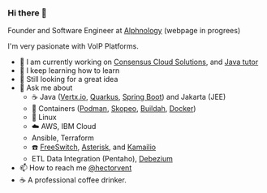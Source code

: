 ### Hi there 👋

Founder and Software Engineer at [Alphnology](https://alphnology.com) (webpage in progrees)

I'm very pasionate with VoIP Platforms.   

- 🔭 I am currently working on [Consensus Cloud Solutions](https://www.consensus.com/), and  [Java tutor](https://www.wyzant.com/Tutors/hectorvent)
- 🌱 I keep learning how to learn
- 👯 Still looking for a great idea
- 💬 Ask me about 
  - :coffee: Java ([Vertx.io](https://vertx.io/), [Quarkus](https://quarkus.io/), [Spring Boot](https://spring.io/projects/spring-boot)) and Jakarta (JEE)
  - :whale2: Containers ([Podman](https://podman.io/), [Skopeo](https://github.com/containers/skopeo), [Buildah](https://buildah.io/), [Docker](https://www.docker.com/)) 
  - :penguin: Linux
  - :cloud: AWS, IBM Cloud
  - Ansible, Terraform
  - :phone: [FreeSwitch](https://freeswitch.org/confluence/display/FREESWITCH/Community), [Asterisk](https://www.asterisk.org/), and [Kamailio](https://www.kamailio.org/w/)
  - ETL Data Integration (Pentaho), [Debezium](https://debezium.io/)
- :mailbox: How to reach me [@hectorvent](https://twitter.com/hectorvent)
- :coffee: A professional coffee drinker.
